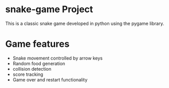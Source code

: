 # snake-game Project
This is a classic snake game developed in python using the pygame library.
# Game features
- Snake movement controlled by arrow keys
- Random food generation
- collision detection
- score tracking
- Game over and restart functionality
